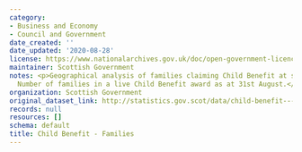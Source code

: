 ```yaml
---
category:
- Business and Economy
- Council and Government
date_created: ''
date_updated: '2020-08-28'
license: https://www.nationalarchives.gov.uk/doc/open-government-licence/version/3/
maintainer: Scottish Government
notes: <p>Geographical analysis of families claiming Child Benefit at small area levels.
  Number of families in a live Child Benefit award as at 31st August.</p>
organization: Scottish Government
original_dataset_link: http://statistics.gov.scot/data/child-benefit---families
records: null
resources: []
schema: default
title: Child Benefit - Families
---
```


